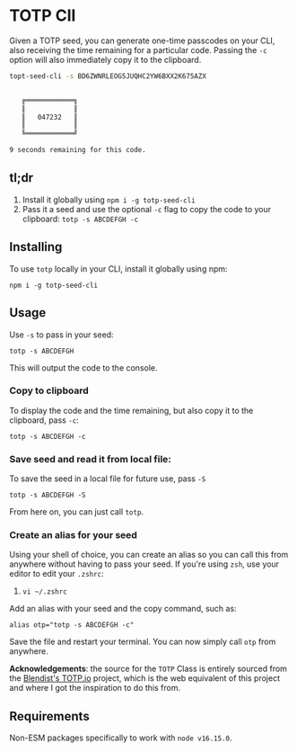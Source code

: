 # TOTP ClI

Given a TOTP seed, you can generate one-time passcodes on your CLI, also receiving the time remaining for a particular code. Passing the `-c` option will also immediately copy it to the clipboard.

```bash
topt-seed-cli -s BD6ZWNRLEOG5JUQHC2YW6BXX2K675AZX


   ╔════════════╗
   ║            ║
   ║   047232   ║
   ║            ║
   ╚════════════╝

9 seconds remaining for this code.
```

## tl;dr

1. Install it globally using `npm i -g totp-seed-cli`
2. Pass it a seed and use the optional `-c` flag to copy the code to your clipboard: `totp -s ABCDEFGH -c`

## Installing

To use `totp` locally in your CLI, install it globally using npm:

`npm i -g totp-seed-cli`

## Usage

Use `-s` to pass in your seed:

`totp -s ABCDEFGH`

This will output the code to the console.

### Copy to clipboard

To display the code and the time remaining, but also copy it to the clipboard, pass `-c`:

`totp -s ABCDEFGH -c`

### Save seed and read it from local file:

To save the seed in a local file for future use, pass `-S`

`totp -s ABCDEFGH -S`

From here on, you can just call `totp`.

### Create an alias for your seed

Using your shell of choice, you can create an alias so you can call this from anywhere without having to pass your seed.
If you're using `zsh`, use your editor to edit your `.zshrc`:

1. `vi ~/.zshrc`

Add an alias with your seed and the copy command, such as:

`alias otp="totp -s ABCDEFGH -c"`

Save the file and restart your terminal. You can now simply call `otp` from anywhere.

**Acknowledgements**: the source for the `TOTP` Class is entirely sourced from the [Blendist's TOTP.io](https://github.com/venables/totp.io) project, which is the web equivalent of this project and where I got the inspiration to do this from.

## Requirements

Non-ESM packages specifically to work with `node v16.15.0`.